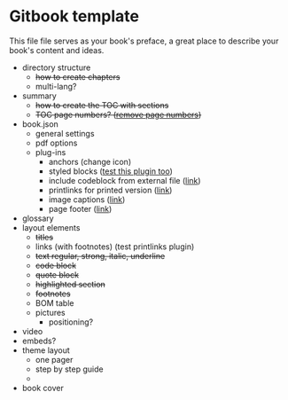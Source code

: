 # Gitbook template

This file file serves as your book's preface, a great place to describe your book's content and ideas.

* directory structure
  * ~~how to create chapters~~
  * multi-lang?
* summary
  * ~~how to create the TOC with sections~~
  * ~~TOC page numbers? \([remove page numbers](https://github.com/GitbookIO/gitbook/issues/1223#issuecomment-213457068)\)~~
* book.json
  * general settings
  * pdf options
  * plug-ins
    * anchors (change icon)
    * styled blocks ([test this plugin too](https://jim-moody.github.io/gitbook-plugin-styled-blockquotes/))
    * include codeblock from external file ([link](https://plugins.gitbook.com/plugin/include-codeblock))
    * printlinks for printed version ([link](https://plugins.gitbook.com/plugin/printlinks))
    * image captions ([link](https://plugins.gitbook.com/plugin/image-captions-extended))
    * page footer ([link](https://plugins.gitbook.com/plugin/page-footer))
* glossary
* layout elements
  * ~~titles~~
  * links \(with footnotes\) \(test printlinks plugin)
  * ~~text regular, strong, italic, underline~~
  * ~~code block~~
  * ~~quote block~~
  * ~~highlighted section~~
  * ~~footnotes~~
  * BOM table
  * pictures
    * positioning?
* video
* embeds?
* theme layout
  * one pager
  * step by step guide
  * 
* book cover

